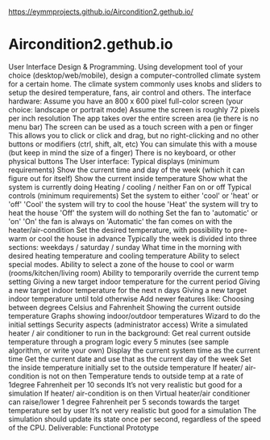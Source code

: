 https://eymmprojects.github.io/Aircondition2.gethub.io/

# Aircondition2.gethub.io
User Interface Design &amp; Programming. Using development tool of your choice (desktop/web/mobile), design a computer-controlled climate system for a certain home. The climate system commonly uses knobs and sliders to setup the desired temperature, fans, air control and others.   The interface hardware: Assume you have an 800 x 600 pixel full-color screen (your choice: landscape or portrait mode) Assume the screen is roughly 72 pixels per inch resolution The app takes over the entire screen area (ie there is no menu bar) The screen can be used as a touch screen with a pen or finger This allows you to click or click and drag, but no right-clicking and no other buttons or modifiers (ctrl, shift, alt, etc) You can simulate this with a mouse (but keep in mind the size of a finger) There is no keyboard, or other physical buttons  The User interface: Typical displays (minimum requirements) Show the current time and day of the week (which it can figure out for itself) Show the current inside temperature Show what the system is currently doing Heating / cooling / neither Fan on or off Typical controls (minimum requirements) Set the system to either 'cool' or 'heat' or 'off' 'Cool' the system will try to cool the house 'Heat' the system will try to heat the house 'Off' the system will do nothing Set the fan to 'automatic' or 'on' 'On' the fan is always on 'Automatic' the fan comes on with the heater/air-condition Set the desired temperature, with possibility to pre-warm or cool the house in advance Typically the week is divided into three sections: weekdays / saturday / sunday What time in the morning with desired heating temperature and cooling temperature Ability to select special modes. Ability to select a zone of the house to cool or warm (rooms/kitchen/living room) Ability to temporarily override the current temp setting Giving a new target indoor temperature for the current period Giving a new target indoor temperature for the next n days Giving a new target indoor temperature until told otherwise Add newer features like: Choosing between degrees Celsius and Fahrenheit Showing the current outside temperature Graphs showing indoor/outdoor temperatures Wizard to do the initial settings Security aspects (administrator access)  Write a simulated heater / air conditioner to run in the background: Get real current outside temperature through a program logic every 5 minutes (see sample algorithm, or write your own) Display the current system time as the current time Get the current date and use that as the current day of the week Set the inside temperature initially set to the outside temperature If heater/ air-condition is not on then Temperature tends to outside temp at a rate of 1degree Fahrenheit  per 10 seconds It’s not very realistic but good for a simulation If heater/ air-condition is on then Virtual heater/air conditioner can raise/lower 1 degree Fahrenheit  per 5 seconds towards the target temperature set by user It’s not very realistic but good for a simulation The simulation should update its state once per second, regardless of the speed of the CPU. Deliverable: Functional Prototype
